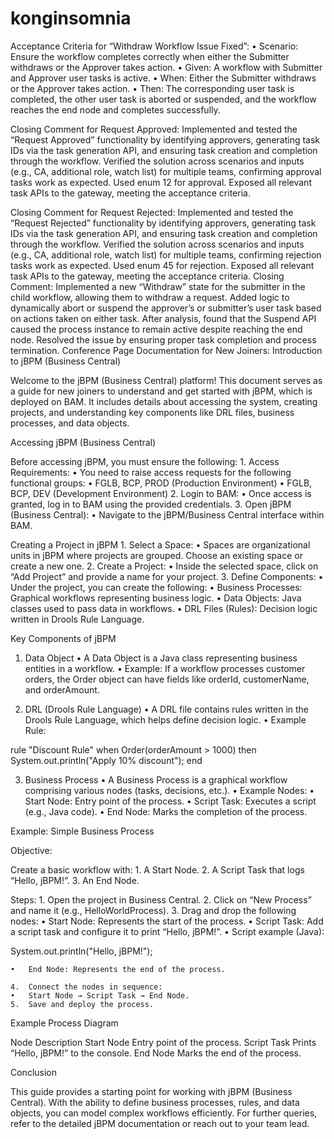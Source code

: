 # konginsomnia
Acceptance Criteria for “Withdraw Workflow Issue Fixed”:
	•	Scenario: Ensure the workflow completes correctly when either the Submitter withdraws or the Approver takes action.
	•	Given: A workflow with Submitter and Approver user tasks is active.
	•	When: Either the Submitter withdraws or the Approver takes action.
	•	Then: The corresponding user task is completed, the other user task is aborted or suspended, and the workflow reaches the end node and completes successfully.



Closing Comment for Request Approved:
Implemented and tested the “Request Approved” functionality by identifying approvers, generating task IDs via the task generation API, and ensuring task creation and completion through the workflow. Verified the solution across scenarios and inputs (e.g., CA, additional role, watch list) for multiple teams, confirming approval tasks work as expected. Used enum 12 for approval. Exposed all relevant task APIs to the gateway, meeting the acceptance criteria.

Closing Comment for Request Rejected:
Implemented and tested the “Request Rejected” functionality by identifying approvers, generating task IDs via the task generation API, and ensuring task creation and completion through the workflow. Verified the solution across scenarios and inputs (e.g., CA, additional role, watch list) for multiple teams, confirming rejection tasks work as expected. Used enum 45 for rejection. Exposed all relevant task APIs to the gateway, meeting the acceptance criteria.
Closing Comment:
Implemented a new “Withdraw” state for the submitter in the child workflow, allowing them to withdraw a request. Added logic to dynamically abort or suspend the approver’s or submitter’s user task based on actions taken on either task. After analysis, found that the Suspend API caused the process instance to remain active despite reaching the end node. Resolved the issue by ensuring proper task completion and process termination.
Conference Page Documentation for New Joiners: Introduction to jBPM (Business Central)

Welcome to the jBPM (Business Central) platform! This document serves as a guide for new joiners to understand and get started with jBPM, which is deployed on BAM. It includes details about accessing the system, creating projects, and understanding key components like DRL files, business processes, and data objects.

Accessing jBPM (Business Central)

Before accessing jBPM, you must ensure the following:
	1.	Access Requirements:
	•	You need to raise access requests for the following functional groups:
	•	FGLB, BCP, PROD (Production Environment)
	•	FGLB, BCP, DEV (Development Environment)
	2.	Login to BAM:
	•	Once access is granted, log in to BAM using the provided credentials.
	3.	Open jBPM (Business Central):
	•	Navigate to the jBPM/Business Central interface within BAM.

Creating a Project in jBPM
	1.	Select a Space:
	•	Spaces are organizational units in jBPM where projects are grouped. Choose an existing space or create a new one.
	2.	Create a Project:
	•	Inside the selected space, click on “Add Project” and provide a name for your project.
	3.	Define Components:
	•	Under the project, you can create the following:
	•	Business Processes: Graphical workflows representing business logic.
	•	Data Objects: Java classes used to pass data in workflows.
	•	DRL Files (Rules): Decision logic written in Drools Rule Language.

Key Components of jBPM

1. Data Object
	•	A Data Object is a Java class representing business entities in a workflow.
	•	Example: If a workflow processes customer orders, the Order object can have fields like orderId, customerName, and orderAmount.

2. DRL (Drools Rule Language)
	•	A DRL file contains rules written in the Drools Rule Language, which helps define decision logic.
	•	Example Rule:

rule "Discount Rule"
when
    Order(orderAmount > 1000)
then
    System.out.println("Apply 10% discount");
end



3. Business Process
	•	A Business Process is a graphical workflow comprising various nodes (tasks, decisions, etc.).
	•	Example Nodes:
	•	Start Node: Entry point of the process.
	•	Script Task: Executes a script (e.g., Java code).
	•	End Node: Marks the completion of the process.

Example: Simple Business Process

Objective:

Create a basic workflow with:
	1.	A Start Node.
	2.	A Script Task that logs “Hello, jBPM!”.
	3.	An End Node.

Steps:
	1.	Open the project in Business Central.
	2.	Click on “New Process” and name it (e.g., HelloWorldProcess).
	3.	Drag and drop the following nodes:
	•	Start Node: Represents the start of the process.
	•	Script Task: Add a script task and configure it to print “Hello, jBPM!”.
	•	Script example (Java):

System.out.println("Hello, jBPM!");


	•	End Node: Represents the end of the process.

	4.	Connect the nodes in sequence:
	•	Start Node → Script Task → End Node.
	5.	Save and deploy the process.

Example Process Diagram

Node	Description
Start Node	Entry point of the process.
Script Task	Prints “Hello, jBPM!” to the console.
End Node	Marks the end of the process.

Conclusion

This guide provides a starting point for working with jBPM (Business Central). With the ability to define business processes, rules, and data objects, you can model complex workflows efficiently. For further queries, refer to the detailed jBPM documentation or reach out to your team lead.
